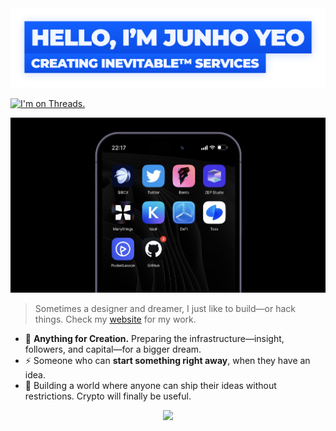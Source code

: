 <a href="http://junho.io/about" title="Website">
  <img alt="Hello, I'm Junho Yeo" src="https://github.com/junhoyeo/junhoyeo/raw/main/images/title-2.png" width="612" />
</a>

<a href="https://www.threads.net/@_junhoyeo"><img src="https://thread-count.vercel.app/thread-count/_junhoyeo" alt="I'm on Threads."></a>

<a href="http://junho.io/about">
  <img alt="My Work" src="https://github.com/junhoyeo/junhoyeo/raw/main/images/preview.jpg?v=2" />
</a>

> Sometimes a designer and dreamer, I just like to build—or hack things. Check my [website](https://junho.io/about) for my work.

- 🦄 **Anything for Creation.** Preparing the infrastructure—insight, followers, and capital—for a bigger dream.
- ⚡️ Someone who can **start something right away**, when they have an idea.
- 🏴‍ Building a world where anyone can ship their ideas without restrictions. Crypto will finally be useful.

<p align="center">
  <a href="http://junho.io/about">
    <img src="https://github.githubassets.com/images/mona-loading-default.gif" width="32" />
  </a>
</p>
